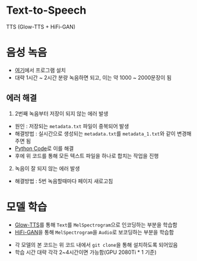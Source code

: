 # Text-to-Speech
TTS (Glow-TTS + HiFi-GAN)
# 음성 녹음
- [여기](https://drive.google.com/file/d/1qWWBVerugPedNvaUbqYqwPhbIvWXnFxN/view?usp=sharing)에서 프로그램 설치<br>
- 대략 1시간 ~ 2시간 분량 녹음하면 되고, 이는 약 1000 ~ 2000문장이 됨
## 에러 해결
1. 2번째 녹음부터 저장이 되지 않는 에러 발생
  - 원인 : 저장되는 `metadata.txt` 파일이 중복되어 발생
  - 해결방법 : 실시간으로 생성되는 `metadata.txt`를 `metadata_1.txt`와 같이 변경해주면 됨
  - [Python Code](https://github.com/yeonsikch/Text-to-Speech/blob/main/prevent_error.ipynb)로 이를 해결
  - 후에 위 코드를 통해 모든 텍스트 파일을 하나로 합치는 작업을 진행
2. 녹음이 잘 되지 않는 에러 발생
  - 해결방법 : 5번 녹음할때마다 페이지 새로고침
# 모델 학습
- [Glow-TTS](https://github.com/yeonsikch/Text-to-Speech/blob/main/train_glowtts_v2.ipynb)를 통해 `Text`를 `MelSpectrogram`으로 인코딩하는 부분을 학습함
- [HiFi-GAN](https://github.com/yeonsikch/Text-to-Speech/blob/main/train_hifigan_v2.ipynb)을 통해 `MelSpectrogram`을 `Audio`로 보코딩하는 부분을 학습함
* 각 모델의 본 코드는 위 코드 내에서 `git clone`을 통해 설치하도록 되어있음
* 학습 시간 대략 각각 2~4시간이면 가능함(GPU 2080Ti * 1 기준)
